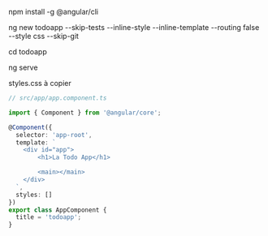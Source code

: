 npm install -g @angular/cli

ng new todoapp --skip-tests --inline-style --inline-template --routing false --style css --skip-git

cd todoapp

ng serve

styles.css à copier

```ts
// src/app/app.component.ts

import { Component } from '@angular/core';

@Component({
  selector: 'app-root',
  template: `
    <div id="app">
        <h1>La Todo App</h1>

        <main></main>
    </div>
  `,
  styles: []
})
export class AppComponent {
  title = 'todoapp';
}

```